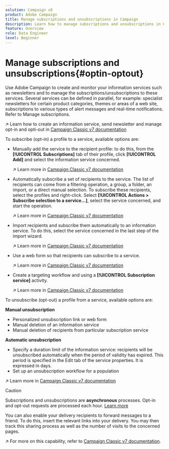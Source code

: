 ```yaml
---
solution: Campaign v8
product: Adobe Campaign
title: Manage subscriptions and unsubscriptions in Campaign
description: Learn how to manage subscriptions and unsubscriptions in Campaign v8
feature: Overview
role: Data Engineer
level: Beginner
---
```

# Manage subscriptions and unsubscriptions{#optin-optout}

Use Adobe Campaign to create and monitor your information services such as newsletters and to manage the subscriptions/unsubscriptions to these services. Several services can be defined in parallel, for example: specialist newsletters for certain product categories, themes or areas of a web site, subscriptions to various types of alert messages and real-time notifications. Refer to Manage subscriptions.

:arrow_upper_right: Learn how to create an information service, send newsletter and manage opt-in and opti-out in [Campaign Classic v7 documentation](https://experienceleague.adobe.com/docs/campaign-classic/using/sending-messages/subscriptions-and-referrals/managing-subscriptions.html)

To subscribe (opt-in) a profile to a service, available options are:

* Manually add the service to the recipient profile: to do this, from the **[!UICONTROL Subscriptions]** tab of their profile, click **[!UICONTROL Add]** and select the information service concerned. 
    
    :arrow_upper_right: Learn more in [Campaign Classic v7 documentation](https://experienceleague.adobe.com/docs/campaign-classic/using/getting-started/profile-management/editing-a-profile.html?lang=en#deliveries-tab)
    
* Automatically subscribe a set of recipients to the service. The list of recipients can come from a filtering operation, a group, a folder, an import, or a direct manual selection. To subscribe these recipients, select the profiles and right-click. Select **[!UICONTROL Actions > Subscribe selection to a service...]**, select the service concerned, and start the operation.

    :arrow_upper_right: Learn more in [Campaign Classic v7 documentation](https://experienceleague.adobe.com/docs/campaign-classic/using/getting-started/profile-management/editing-a-profile.html?lang=en#deliveries-tab)


* Import recipients and subscribe them automatically to an information service. To do this, select the service concerned in the last step of the import wizard. 

    :arrow_upper_right: Learn more in [Campaign Classic v7 documentation](https://experienceleague.adobe.com/docs/campaign-classic/using/getting-started/importing-and-exporting-data/generic-imports-exports/executing-import-jobs.html?lang=en#step-5---additional-step-when-importing-recipients)

* Use a web form so that recipients can subscribe to a service. 

    :arrow_upper_right: Learn more in [Campaign Classic v7 documentation](https://experienceleague.adobe.com/docs/campaign-classic/using/designing-content/web-forms/use-cases--web-forms.html?lang=en#create-a-subscription--form-with-double-opt-in)


* Create a targeting workflow and using a **[!UICONTROL Subscription service]** activity. 

    :arrow_upper_right: Learn more in [Campaign Classic v7 documentation](https://experienceleague.adobe.com/docs/campaign-classic/using/automating-with-workflows/targeting-activities/subscription-services.html?lang=en#example--subscribe-a-list-of-recipients-to-a-newsletter)
    

To unsubscribe (opt-out) a profile from a service, available options are:

**Manual unsubscription**

* Personalized unsubscription link or web form
* Manual deletion of an information service
* Manual deletion of recipients from particular subscription service

**Automatic unsubscription**

* Specify a duration limit of the information service: recipients will be unsubscribed automatically when the period of validity has expired. This period is specified in the Edit tab of the service properties. It is expressed in days.
* Set up an unsubscription workflow for a population

:arrow_upper_right: Learn more in [Campaign Classic v7 documentation](https://experienceleague.adobe.com/docs/campaign-classic/using/sending-messages/subscriptions-and-referrals/managing-subscriptions.html?lang=en#unsubscribing-a-recipient-from-a-service)


>[!CAUTION]
>
>Subscriptions and unsubscriptions are **asynchronous** processes. Opt-in and opt-out requests are processed each hour. [Learn more](../dev/new-apis.md#sub-apis)

You can also enable your delivery recipients to forward messages to a friend. To do this, insert the relevant links into your delivery. You may then track this sharing process as well as the number of visits to the concerned pages. 

:arrow_upper_right: For more on this capability, refer to [Campaign Classic v7 documentation](https://experienceleague.adobe.com/docs/campaign-classic/using/sending-messages/subscriptions-and-referrals/viral-and-social-marketing.html?lang=en#viral-marketing--forward-to-a-friend).